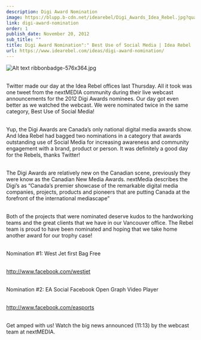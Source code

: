 ```yaml
---
description: Digi Award Nomination
image: https://blupp.b-cdn.net/idearebel/Digi_Awards_Idea_Rebel.jpg?quality=80&width=800
link: digi-award-nomination
order: 1
publish_date: November 20, 2012
sub_title: ""
title: Digi Award Nomination":" Best Use of Social Media | Idea Rebel
url: https://www.idearebel.com/ideas/digi-award-nomination/
---
```

![Alt text](https://blupp.b-cdn.net/idearebel/nike-digital-shoe-idea-rebel.jpeg?quality=80&width=800?quality=80&width=800 "a title")
ribbonbadge-576x364.jpg

\
Twitter made our day at the Idea Rebel offices last Thursday. All it took was one tweet from the nextMEDIA community during their live webcast announcements for the 2012 Digi Awards nominees. Our day got even better as we watched the webcast. We were nominated twice in the same category, Best Use of Social Media!

\
Yup, the Digi Awards are Canada’s only national digital media awards show. And Idea Rebel had bagged two nominations in a category that awards outstanding use of Social Media for increasing awareness and community engagement with a brand, product or person. It was definitely a good day for the Rebels, thanks Twitter!

\
The Digi Awards are relatively new on the Canadian scene, previously they were know as the Canadian New Media Awards. nextMedia describes the Digi’s as “Canada’s premier showcase of the remarkable digital media companies, projects, products and pioneers that are putting Canada at the forefront of the international mediascape”

\
Both of the projects that were nominated deserve kudos to the hardworking teams and the great clients that we have in our Vancouver office. The Rebel team is proud to have been nominated and hoping that we take home another award for our trophy case!

\
Nomination #1: West Jet first Bag Free

\
http://www.facebook.com/westjet

\
Nomination #2: EA Social Facebook Open Graph Video Player

\
http://www.facebook.com/easports

\
Get amped with us! Watch the big news announced (11:13) by the webcast team at nextMEDIA.
